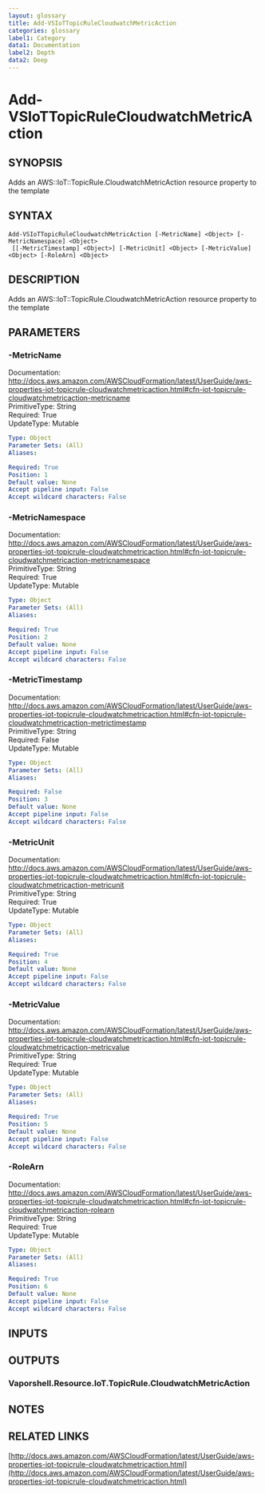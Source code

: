 ```yaml
---
layout: glossary
title: Add-VSIoTTopicRuleCloudwatchMetricAction
categories: glossary
label1: Category
data1: Documentation
label2: Depth
data2: Deep
---
```


# Add-VSIoTTopicRuleCloudwatchMetricAction

## SYNOPSIS
Adds an AWS::IoT::TopicRule.CloudwatchMetricAction resource property to the template

## SYNTAX

```
Add-VSIoTTopicRuleCloudwatchMetricAction [-MetricName] <Object> [-MetricNamespace] <Object>
 [[-MetricTimestamp] <Object>] [-MetricUnit] <Object> [-MetricValue] <Object> [-RoleArn] <Object>
```

## DESCRIPTION
Adds an AWS::IoT::TopicRule.CloudwatchMetricAction resource property to the template

## PARAMETERS

### -MetricName
Documentation: http://docs.aws.amazon.com/AWSCloudFormation/latest/UserGuide/aws-properties-iot-topicrule-cloudwatchmetricaction.html#cfn-iot-topicrule-cloudwatchmetricaction-metricname    
PrimitiveType: String    
Required: True    
UpdateType: Mutable

```yaml
Type: Object
Parameter Sets: (All)
Aliases: 

Required: True
Position: 1
Default value: None
Accept pipeline input: False
Accept wildcard characters: False
```

### -MetricNamespace
Documentation: http://docs.aws.amazon.com/AWSCloudFormation/latest/UserGuide/aws-properties-iot-topicrule-cloudwatchmetricaction.html#cfn-iot-topicrule-cloudwatchmetricaction-metricnamespace    
PrimitiveType: String    
Required: True    
UpdateType: Mutable

```yaml
Type: Object
Parameter Sets: (All)
Aliases: 

Required: True
Position: 2
Default value: None
Accept pipeline input: False
Accept wildcard characters: False
```

### -MetricTimestamp
Documentation: http://docs.aws.amazon.com/AWSCloudFormation/latest/UserGuide/aws-properties-iot-topicrule-cloudwatchmetricaction.html#cfn-iot-topicrule-cloudwatchmetricaction-metrictimestamp    
PrimitiveType: String    
Required: False    
UpdateType: Mutable

```yaml
Type: Object
Parameter Sets: (All)
Aliases: 

Required: False
Position: 3
Default value: None
Accept pipeline input: False
Accept wildcard characters: False
```

### -MetricUnit
Documentation: http://docs.aws.amazon.com/AWSCloudFormation/latest/UserGuide/aws-properties-iot-topicrule-cloudwatchmetricaction.html#cfn-iot-topicrule-cloudwatchmetricaction-metricunit    
PrimitiveType: String    
Required: True    
UpdateType: Mutable

```yaml
Type: Object
Parameter Sets: (All)
Aliases: 

Required: True
Position: 4
Default value: None
Accept pipeline input: False
Accept wildcard characters: False
```

### -MetricValue
Documentation: http://docs.aws.amazon.com/AWSCloudFormation/latest/UserGuide/aws-properties-iot-topicrule-cloudwatchmetricaction.html#cfn-iot-topicrule-cloudwatchmetricaction-metricvalue    
PrimitiveType: String    
Required: True    
UpdateType: Mutable

```yaml
Type: Object
Parameter Sets: (All)
Aliases: 

Required: True
Position: 5
Default value: None
Accept pipeline input: False
Accept wildcard characters: False
```

### -RoleArn
Documentation: http://docs.aws.amazon.com/AWSCloudFormation/latest/UserGuide/aws-properties-iot-topicrule-cloudwatchmetricaction.html#cfn-iot-topicrule-cloudwatchmetricaction-rolearn    
PrimitiveType: String    
Required: True    
UpdateType: Mutable

```yaml
Type: Object
Parameter Sets: (All)
Aliases: 

Required: True
Position: 6
Default value: None
Accept pipeline input: False
Accept wildcard characters: False
```

## INPUTS

## OUTPUTS

### Vaporshell.Resource.IoT.TopicRule.CloudwatchMetricAction

## NOTES

## RELATED LINKS

[http://docs.aws.amazon.com/AWSCloudFormation/latest/UserGuide/aws-properties-iot-topicrule-cloudwatchmetricaction.html](http://docs.aws.amazon.com/AWSCloudFormation/latest/UserGuide/aws-properties-iot-topicrule-cloudwatchmetricaction.html)

